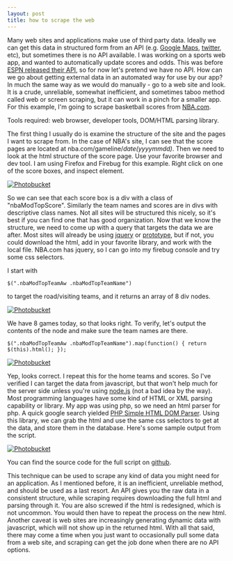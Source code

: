 ```yaml
---
layout: post
title: how to scrape the web
---
```


Many web sites and applications make use of third party data. Ideally we can get this data in structured form from an API (e.g. [Google Maps](https://developers.google.com/maps/documentation/javascript/), [twitter](https://dev.twitter.com/docs/api), etc), but sometimes there is no API available. I was working on a sports web app, and wanted to automatically update scores and odds. This was before [ESPN released their API](http://techcrunch.com/2012/03/05/espn-developer-center-and-apis/), so for now let's pretend we have no API. How can we go about getting external data in an automated way for use by our app? In much the same way as we would do manually - go to a web site and look. It is a crude, unreliable, somewhat inefficient, and sometimes taboo method called web or screen scraping, but it can work in a pinch for a smaller app. For this example, I'm going to scrape basketball scores from [NBA.com](http://nba.com).

Tools required: web browser, developer tools, DOM/HTML parsing library.

The first thing I usually do is examine the structure of the site and the pages I want to scrape from. In the case of NBA's site, I can see that the score pages are located at nba.com/gameline/*date(yyyymmdd)*. Then we need to look at the html structure of the score page. Use your favorite browser and dev tool. I am using Firefox and Firebug for this example. Right click on one of the score boxes, and inspect element.

<!--break-->

<a href="http://i1154.photobucket.com/albums/p526/mikey-gee/20120331_blog_scrape/scrape-01.png" target="_blank"><img src="http://i1154.photobucket.com/albums/p526/mikey-gee/20120331_blog_scrape/scrape-01.png" border="0" alt="Photobucket"></a>

So we can see that each score box is a div with a class of "nbaModTopScore". Similarly the team names and scores are in divs with descriptive class names. Not all sites will be structured this nicely, so it's best if you can find one that has good organization. Now that we know the structure, we need to come up with a query that targets the data we are after. Most sites will already be using [jquery](http://jquery.com) or [prototype](http://prototypejs.org), but if not, you could download the html, add in your favorite library, and work with the local file. NBA.com has jquery, so I can go into my firebug console and try some css selectors.

I start with

	$(".nbaModTopTeamAw .nbaModTopTeamName")

to target the road/visiting teams, and it returns an array of 8 div nodes.

<a href="http://i1154.photobucket.com/albums/p526/mikey-gee/20120331_blog_scrape/scrape-02.png" target="_blank"><img src="http://i1154.photobucket.com/albums/p526/mikey-gee/20120331_blog_scrape/scrape-02.png" border="0" alt="Photobucket"></a>

We have 8 games today, so that looks right. To verify, let's output the contents of the node and make sure the team names are there.

	$(".nbaModTopTeamAw .nbaModTopTeamName").map(function() { return $(this).html(); });

<a href="http://i1154.photobucket.com/albums/p526/mikey-gee/20120331_blog_scrape/scrape-03.png" target="_blank"><img src="http://i1154.photobucket.com/albums/p526/mikey-gee/20120331_blog_scrape/scrape-03.png" border="0" alt="Photobucket"></a>

Yep, looks correct. I repeat this for the home teams and scores. So I've verified I can target the data from javascript, but that won't help much for the server side unless you're using [node.js](http://nodejs.org) (not a bad idea by the way). Most programming languages have some kind of HTML or XML parsing capability or library. My app was using php, so we need an html parser for php. A quick google search yielded [PHP Simple HTML DOM Parser](http://simplehtmldom.sourceforge.net/). Using this library, we can grab the html and use the same css selectors to get at the data, and store them in the database. Here's some sample output from the script.

<a href="http://i1154.photobucket.com/albums/p526/mikey-gee/20120331_blog_scrape/scrape-04.png" target="_blank"><img src="http://i1154.photobucket.com/albums/p526/mikey-gee/20120331_blog_scrape/scrape-04.png" border="0" alt="Photobucket"></a>

You can find the source code for the full script on [github](https://github.com/mikeygee/miscellaneous/blob/master/nba_scrape.php).

This technique can be used to scrape any kind of data you might need for an application. As I mentioned before, it is an inefficient, unreliable method, and should be used as a last resort. An API gives you the raw data in a consistent structure, while scraping requires downloading the full html and parsing through it. You are also screwed if the html is redesigned, which is not uncommon. You would then have to repeat the process on the new html. Another caveat is web sites are increasingly generating dynamic data with javascript, which will not show up in the returned html. With all that said, there may come a time when you just want to occasionally pull some data from a web site, and scraping can get the job done when there are no API options.

<!--end-->
